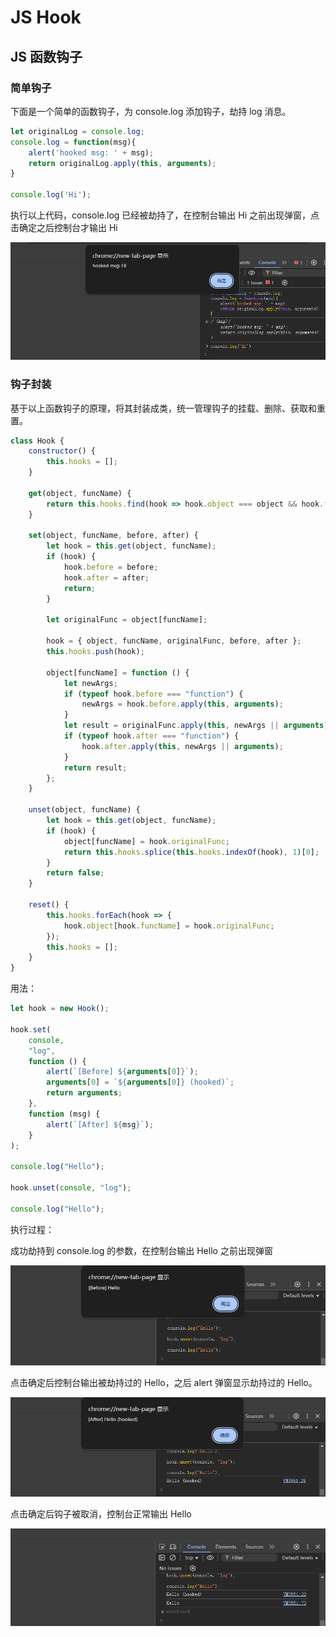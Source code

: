 # JS Hook

## JS 函数钩子

### 简单钩子

下面是一个简单的函数钩子，为 console.log 添加钩子，劫持 log 消息。

```javascript
let originalLog = console.log;
console.log = function(msg){
    alert('hooked msg: ' + msg);
    return originalLog.apply(this, arguments);
}

console.log('Hi');
```

执行以上代码，console.log 已经被劫持了，在控制台输出 Hi 之前出现弹窗，点击确定之后控制台才输出 Hi

![1737614049138](image/JSHook/1737614049138.png)

### 钩子封装

基于以上函数钩子的原理，将其封装成类，统一管理钩子的挂载、删除、获取和重置。

```javascript
class Hook {
    constructor() {
        this.hooks = [];
    }

    get(object, funcName) {
        return this.hooks.find(hook => hook.object === object && hook.funcName === funcName);
    }

    set(object, funcName, before, after) {
        let hook = this.get(object, funcName);
        if (hook) {
            hook.before = before;
            hook.after = after;
            return;
        }

        let originalFunc = object[funcName];

        hook = { object, funcName, originalFunc, before, after };
        this.hooks.push(hook);

        object[funcName] = function () {
            let newArgs;
            if (typeof hook.before === "function") {
                newArgs = hook.before.apply(this, arguments);
            }
            let result = originalFunc.apply(this, newArgs || arguments);
            if (typeof hook.after === "function") {
                hook.after.apply(this, newArgs || arguments);
            }
            return result;
        };
    }

    unset(object, funcName) {
        let hook = this.get(object, funcName);
        if (hook) {
            object[funcName] = hook.originalFunc;
            return this.hooks.splice(this.hooks.indexOf(hook), 1)[0];
        }
        return false;
    }

    reset() {
        this.hooks.forEach(hook => {
            hook.object[hook.funcName] = hook.originalFunc;
        });
        this.hooks = [];
    }
}
```

用法：

```javascript
let hook = new Hook();

hook.set(
    console,
    "log",
    function () {
        alert(`[Before] ${arguments[0]}`);
        arguments[0] = `${arguments[0]} (hooked)`;
        return arguments;
    },
    function (msg) {
        alert(`[After] ${msg}`);
    }
);

console.log("Hello");

hook.unset(console, "log");

console.log("Hello");
```

执行过程：

成功劫持到 console.log 的参数，在控制台输出 Hello 之前出现弹窗

![1737615878799](image/JSHook/1737615878799.png)

点击确定后控制台输出被劫持过的 Hello，之后 alert 弹窗显示劫持过的 Hello。

![1737615913402](image/JSHook/1737615913402.png)

点击确定后钩子被取消，控制台正常输出 Hello

![1737615988226](image/JSHook/1737615988226.png)
